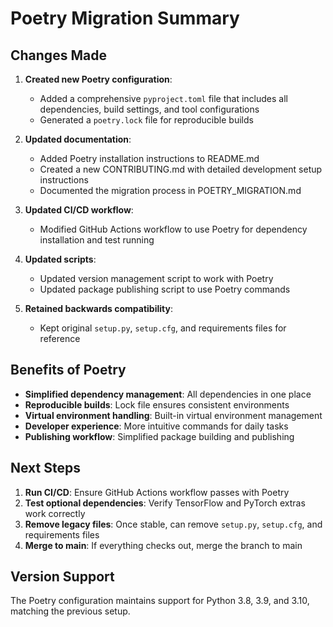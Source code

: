 # Poetry Migration Summary

## Changes Made

1. **Created new Poetry configuration**:
   - Added a comprehensive `pyproject.toml` file that includes all dependencies, build settings, and tool configurations
   - Generated a `poetry.lock` file for reproducible builds

2. **Updated documentation**:
   - Added Poetry installation instructions to README.md
   - Created a new CONTRIBUTING.md with detailed development setup instructions
   - Documented the migration process in POETRY_MIGRATION.md

3. **Updated CI/CD workflow**:
   - Modified GitHub Actions workflow to use Poetry for dependency installation and test running

4. **Updated scripts**:
   - Updated version management script to work with Poetry
   - Updated package publishing script to use Poetry commands

5. **Retained backwards compatibility**:
   - Kept original `setup.py`, `setup.cfg`, and requirements files for reference

## Benefits of Poetry

- **Simplified dependency management**: All dependencies in one place
- **Reproducible builds**: Lock file ensures consistent environments
- **Virtual environment handling**: Built-in virtual environment management
- **Developer experience**: More intuitive commands for daily tasks
- **Publishing workflow**: Simplified package building and publishing

## Next Steps

1. **Run CI/CD**: Ensure GitHub Actions workflow passes with Poetry
2. **Test optional dependencies**: Verify TensorFlow and PyTorch extras work correctly
3. **Remove legacy files**: Once stable, can remove `setup.py`, `setup.cfg`, and requirements files
4. **Merge to main**: If everything checks out, merge the branch to main

## Version Support

The Poetry configuration maintains support for Python 3.8, 3.9, and 3.10, matching the previous setup.
